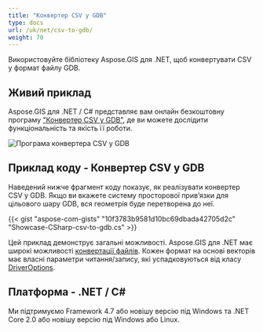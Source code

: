 ```yaml
---
title: "Конвертер CSV у GDB"
type: docs
url: /uk/net/csv-to-gdb/
weight: 70
---
```


Використовуйте бібліотеку Aspose.GIS для .NET, щоб конвертувати CSV у формат файлу GDB.

## **Живий приклад**

Aspose.GIS для .NET / C# представляє вам онлайн безкоштовну програму ["Конвертер CSV у GDB"](https://products.aspose.app/gis/conversion/csv-to-gdb), де ви можете дослідити функціональність та якість її роботи.

![Програма конвертера CSV у GDB](conversion.png)

## **Приклад коду - Конвертер CSV у GDB**

Наведений нижче фрагмент коду показує, як реалізувати конвертер CSV у GDB. Якщо ви вкажете систему просторової прив’язки для цільового шару GDB, вся геометрія буде перетворена до неї. 

{{< gist "aspose-com-gists" "10f3783b9581d10bc69dbada42705d2c" "Showcase-CSharp-csv-to-gdb.cs" >}}

Цей приклад демонструє загальні можливості. Aspose.GIS для .NET має широкі можливості [конвертації файлів](https://docs.aspose.com/gis/net/vector-layers/). Кожен формат на основі векторів має власні параметри читання/запису, які успадковуються від класу [DriverOptions](https://reference.aspose.com/gis/net/aspose.gis/driveroptions).

## **Платформа - .NET / C#**

Ми підтримуємо Framework 4.7 або новішу версію під Windows та .NET Core 2.0 або новішу версію під Windows або Linux.
